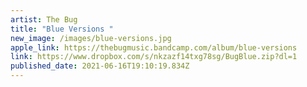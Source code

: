 ```yaml
---
artist: The Bug
title: "Blue Versions "
new_image: /images/blue-versions.jpg
apple_link: https://thebugmusic.bandcamp.com/album/blue-versions
link: https://www.dropbox.com/s/nkzazf14txg78sg/BugBlue.zip?dl=1
published_date: 2021-06-16T19:10:19.834Z
---
```

